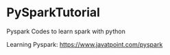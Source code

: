 # PySparkTutorial
Pyspark Codes to learn spark with python

Learning Pyspark:
https://www.javatpoint.com/pyspark
